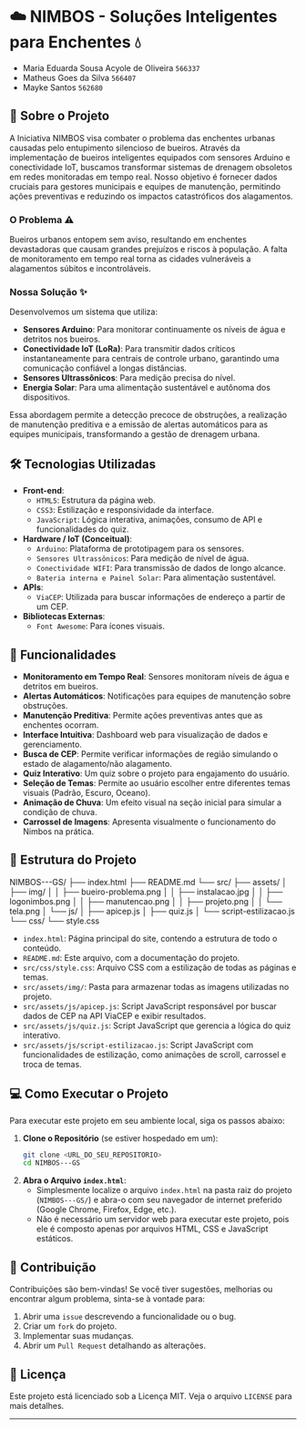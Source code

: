# ☁️ NIMBOS - Soluções Inteligentes para Enchentes 💧


- Maria Eduarda Sousa Acyole de Oliveira `566337`
- Matheus Goes da Silva `566407`
- Mayke Santos `562680`

## 📝 Sobre o Projeto

A Iniciativa NIMBOS visa combater o problema das enchentes urbanas causadas pelo entupimento silencioso de bueiros. Através da implementação de bueiros inteligentes equipados com sensores Arduino e conectividade IoT, buscamos transformar sistemas de drenagem obsoletos em redes monitoradas em tempo real. Nosso objetivo é fornecer dados cruciais para gestores municipais e equipes de manutenção, permitindo ações preventivas e reduzindo os impactos catastróficos dos alagamentos.

### O Problema ⚠️
Bueiros urbanos entopem sem aviso, resultando em enchentes devastadoras que causam grandes prejuízos e riscos à população. A falta de monitoramento em tempo real torna as cidades vulneráveis a alagamentos súbitos e incontroláveis.

### Nossa Solução ✨
Desenvolvemos um sistema que utiliza:
* **Sensores Arduino**: Para monitorar continuamente os níveis de água e detritos nos bueiros.
* **Conectividade IoT (LoRa)**: Para transmitir dados críticos instantaneamente para centrais de controle urbano, garantindo uma comunicação confiável a longas distâncias.
* **Sensores Ultrassônicos**: Para medição precisa do nível.
* **Energia Solar**: Para uma alimentação sustentável e autônoma dos dispositivos.

Essa abordagem permite a detecção precoce de obstruções, a realização de manutenção preditiva e a emissão de alertas automáticos para as equipes municipais, transformando a gestão de drenagem urbana.

## 🛠 Tecnologias Utilizadas

* **Front-end**:
    * `HTML5`: Estrutura da página web.
    * `CSS3`: Estilização e responsividade da interface.
    * `JavaScript`: Lógica interativa, animações, consumo de API e funcionalidades do quiz.
* **Hardware / IoT (Conceitual)**:
    * `Arduino`: Plataforma de prototipagem para os sensores.
    * `Sensores Ultrassônicos`: Para medição de nível de água.
    * `Conectividade WIFI`: Para transmissão de dados de longo alcance.
    * `Bateria interna e Painel Solar`: Para alimentação sustentável.
* **APIs**:
    * `ViaCEP`: Utilizada para buscar informações de endereço a partir de um CEP.
* **Bibliotecas Externas**:
    * `Font Awesome`: Para ícones visuais.

## 🚀 Funcionalidades

* **Monitoramento em Tempo Real**: Sensores monitoram níveis de água e detritos em bueiros.
* **Alertas Automáticos**: Notificações para equipes de manutenção sobre obstruções.
* **Manutenção Preditiva**: Permite ações preventivas antes que as enchentes ocorram.
* **Interface Intuitiva**: Dashboard web para visualização de dados e gerenciamento.
* **Busca de CEP**: Permite verificar informações de região simulando o estado de alagamento/não alagamento.
* **Quiz Interativo**: Um quiz sobre o projeto para engajamento do usuário.
* **Seleção de Temas**: Permite ao usuário escolher entre diferentes temas visuais (Padrão, Escuro, Oceano).
* **Animação de Chuva**: Um efeito visual na seção inicial para simular a condição de chuva.
* **Carrossel de Imagens**: Apresenta visualmente o funcionamento do Nimbos na prática.

## 📁 Estrutura do Projeto

NIMBOS---GS/
├── index.html
├── README.md
└── src/
├── assets/
│   ├── img/
│   │   ├── bueiro-problema.png
│   │   ├── instalacao.jpg
│   │   ├── logonimbos.png
│   │   ├── manutencao.png
│   │   ├── projeto.png
│   │   └── tela.png
│   └── js/
│       ├── apicep.js
│       ├── quiz.js
│       └── script-estilizacao.js
└── css/
└── style.css


* `index.html`: Página principal do site, contendo a estrutura de todo o conteúdo.
* `README.md`: Este arquivo, com a documentação do projeto.
* `src/css/style.css`: Arquivo CSS com a estilização de todas as páginas e temas.
* `src/assets/img/`: Pasta para armazenar todas as imagens utilizadas no projeto.
* `src/assets/js/apicep.js`: Script JavaScript responsável por buscar dados de CEP na API ViaCEP e exibir resultados.
* `src/assets/js/quiz.js`: Script JavaScript que gerencia a lógica do quiz interativo.
* `src/assets/js/script-estilizacao.js`: Script JavaScript com funcionalidades de estilização, como animações de scroll, carrossel e troca de temas.

## 💻 Como Executar o Projeto

Para executar este projeto em seu ambiente local, siga os passos abaixo:

1.  **Clone o Repositório** (se estiver hospedado em um):
    ```bash
    git clone <URL_DO_SEU_REPOSITORIO>
    cd NIMBOS---GS
    ```
2.  **Abra o Arquivo `index.html`**:
    * Simplesmente localize o arquivo `index.html` na pasta raiz do projeto (`NIMBOS---GS/`) e abra-o com seu navegador de internet preferido (Google Chrome, Firefox, Edge, etc.).
    * Não é necessário um servidor web para executar este projeto, pois ele é composto apenas por arquivos HTML, CSS e JavaScript estáticos.

## 🤝 Contribuição

Contribuições são bem-vindas! Se você tiver sugestões, melhorias ou encontrar algum problema, sinta-se à vontade para:

1.  Abrir uma `issue` descrevendo a funcionalidade ou o bug.
2.  Criar um `fork` do projeto.
3.  Implementar suas mudanças.
4.  Abrir um `Pull Request` detalhando as alterações.

## 📄 Licença

Este projeto está licenciado sob a Licença MIT. Veja o arquivo `LICENSE` para mais detalhes.

---